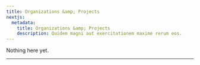 ```yaml
---
title: Organizations &amp; Projects
nextjs:
  metadata:
    title: Organizations &amp; Projects
    description: Quidem magni aut exercitationem maxime rerum eos.
---
```


Nothing here yet.

---
